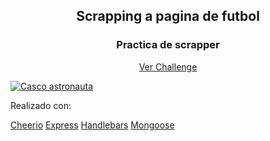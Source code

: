 

<h2 align=center>Scrapping a pagina de futbol</h2>
<h3 align="center">Practica de scrapper</h3>
<p align="center"><a target="_blank" href="https://challengescrapper-production.up.railway.app/">Ver Challenge</a>
</p>
  
[![Casco astronauta](https://i.imgur.com/b1kbwbR.gif "Casco")](https://platzi.com/cursos "Nunca pares de aprender")
  <p>Realizado con: </p>
    <a target=_blank href="https://cheerio.js.org/">Cheerio</a>
    <a  target=_blank href="https://expressjs.com/es/">Express</a>
    <a  target=_blank href="https://handlebarsjs.com/">Handlebars</a>
    <a  target=_blank href="https://mongoosejs.com/">Mongoose</a>
   
  

  

